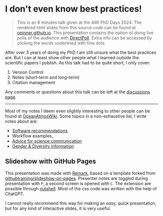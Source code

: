 # I don't even know best practices!
>This is an 8 minutes talk given at the AWI PhD Days 2024.
>The rendered html slides from this source code can be found at [opinner.github.io](https://opinner.github.io/).
>This presentation contains the option of doing live polls of the audience with [DirectPoll](https://directpoll.com).
>Extra info can be accessed by clicking the words underlined with fine dots.

After over 3 years of doing my PhD I am still unsure what the best practices are. 
But I can at least show other people what I learned outside the scientific papers I publish. 
As this talk had to be quite short, I only cover:
1. Version Control 
2. Notes (short-term and long-term)
3. Citation management

Any comments or questions about this talk can be left at the [discussions page](https://github.com/opinner/opinner.github.io/discussions).

---
Most of my notes I deem even slightly interesting to other people can be found at [OceanAtmosWiki](https://ocean.miraheze.org/wiki/Main_Page). Some topics in a non-exhaustive list, I write notes about are:
- [Software recommendations](https://ocean.miraheze.org/wiki/Software_recommendations)
- Workflow examples, 
- [Advice for science communication](https://ocean.miraheze.org/wiki/Science_Communication)
- [Gender & Diversity information](https://ocean.miraheze.org/wiki/Gender_equity)

## Slideshow with GitHub Pages 
This presentation was made with [Remark](https://github.com/gnab/remark), based on a template forked from [githubtraining/slideshow-on-pages](https://github.com/githubtraining/slideshow-on-pages).
Presenter notes are toggled during presentation with `P`, a second screen is opened with `C`. The extension are possible through [nutshell](https://github.com/ncase/nutshell). Most of the css code was written with the help of ChatGPT. 

I cannot really recommend this way for making an easy, quick presentation, but for any kind of interactive slides, it is very useful.
